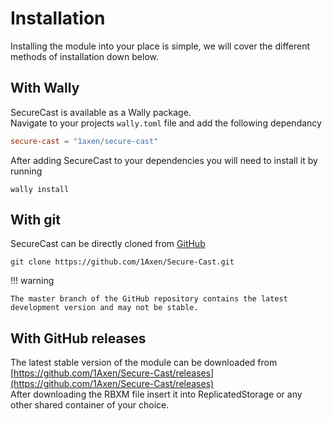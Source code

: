 # Installation

Installing the module into your place is simple, we will cover the different methods of installation down below.

## With Wally

SecureCast is available as a Wally package.
<br>Navigate to your projects `wally.toml` file and add the following dependancy
``` toml
secure-cast = "1axen/secure-cast"
```
After adding SecureCast to your dependencies you will need to install it by running
```
wally install
```

## With git

SecureCast can be directly cloned from [GitHub](https://github.com/1Axen/Secure-Cast)
```
git clone https://github.com/1Axen/Secure-Cast.git
```

!!! warning

    The master branch of the GitHub repository contains the latest development version and may not be stable.

## With GitHub releases

The latest stable version of the module can be downloaded from [https://github.com/1Axen/Secure-Cast/releases](https://github.com/1Axen/Secure-Cast/releases)<br>
After downloading the RBXM file insert it into ReplicatedStorage or any other shared container of your choice.
